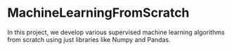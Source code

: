 # MachineLearningFromScratch
In this project, we develop various supervised machine learning algorithms from scratch using just libraries like Numpy and Pandas.
